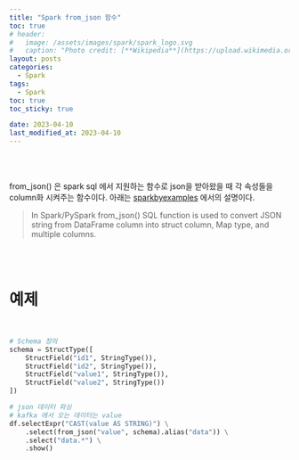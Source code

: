 ```yaml
---
title: "Spark from_json 함수"
toc: true
# header:
#   image: /assets/images/spark/spark_logo.svg
#   caption: "Photo credit: [**Wikipedia**](https://upload.wikimedia.org/wikipedia/commons/f/f3/Apache_Spark_logo.svg)"
layout: posts
categories:
  - Spark
tags:
  - Spark
toc: true
toc_sticky: true

date: 2023-04-10
last_modified_at: 2023-04-10
---
```


<br><br>

from_json() 은 spark sql 에서 지원하는 함수로 json을 받아왔을 때 각 속성들을 column화 시켜주는 함수이다. 아래는 <a href="https://sparkbyexamples.com/spark/spark-from_json-convert-json-column-to-struct-map-or-multiple-columns-2/">sparkbyexamples</a> 에서의 설명이다.


> In Spark/PySpark from_json() SQL function is used to convert JSON string from DataFrame column into struct column, Map type, and multiple columns.

<br><br>

# 예제

<br>


```python
# Schema 정의
schema = StructType([
    StructField("id1", StringType()),
    StructField("id2", StringType()),
    StructField("value1", StringType()),
    StructField("value2", StringType())
])

# json 데이터 파싱
# kafka 에서 오는 데이터는 value
df.selectExpr("CAST(value AS STRING)") \
    .select(from_json("value", schema).alias("data")) \
    .select("data.*") \
    .show()
```

<br><br>